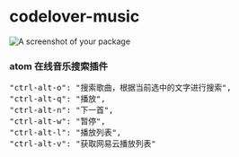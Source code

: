 # codelover-music

![A screenshot of your package](https://f.cloud.github.com/assets/69169/2290250/c35d867a-a017-11e3-86be-cd7c5bf3ff9b.gif)


### atom 在线音乐搜索插件

<pre>
"ctrl-alt-o": "搜索歌曲，根据当前选中的文字进行搜索",
"ctrl-alt-q": "播放",
"ctrl-alt-n": "下一首",
"ctrl-alt-w": "暂停",
"ctrl-alt-l": "播放列表",
"ctrl-alt-v": "获取网易云播放列表"
</pre>
